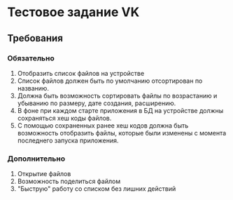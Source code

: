 # Тестовое задание VK

## Требования
### Обязательно
1. Отобразить список файлов на устройстве
2. Список файлов должен быть по умолчанию отсортирован по названию.
3. Должна быть возможность сортировать файлы по возрастанию и убыванию по размеру, дате создания, расширению.
4. В фоне при каждом старте приложения в БД на устройстве должны сохраняться хеш коды файлов.
5. С помощью сохраненных ранее хеш кодов должна быть возможность отобразить файлы, которые были изменены с момента последнего запуска приложения.

### Дополнительно
1. Открытие файлов
2. Возможность поделиться файлом
3. "Быструю" работу со списком без лишних действий
